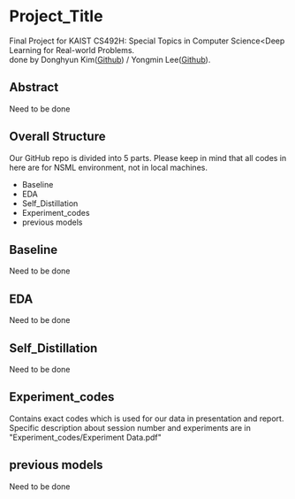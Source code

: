# Project_Title
Final Project for KAIST CS492H: Special Topics in Computer Science<Deep Learning for Real-world Problems.<br>
done by Donghyun Kim([Github](https://github.com/chocolatefudge)) / Yongmin Lee([Github](https://github.com/Yongalls)). 

## Abstract
Need to be done

## Overall Structure
Our GitHub repo is divided into 5 parts. Please keep in mind that all codes in here are for NSML environment, not in local machines.  <br>

 - Baseline
 - EDA
 - Self_Distillation 
 - Experiment_codes 
 - previous models

## Baseline
Need to be done

## EDA
Need to be done

## Self_Distillation
Need to be done

## Experiment_codes
Contains exact codes which is used for our data in presentation and report. 
Specific description about session number and experiments are in "Experiment_codes/Experiment Data.pdf"

## previous models 
Need to be done
